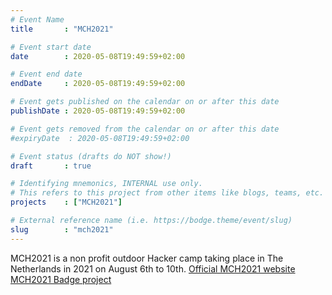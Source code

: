 ```yaml
---
# Event Name
title       : "MCH2021"

# Event start date
date        : 2020-05-08T19:49:59+02:00

# Event end date
endDate     : 2020-05-08T19:49:59+02:00

# Event gets published on the calendar on or after this date
publishDate : 2020-05-08T19:49:59+02:00

# Event gets removed from the calendar on or after this date
#expiryDate  : 2020-05-08T19:49:59+02:00

# Event status (drafts do NOT show!)
draft       : true

# Identifying mnemonics, INTERNAL use only.
# This refers to this project from other items like blogs, teams, etc.
projects    : ["MCH2021"]

# External reference name (i.e. https://bodge.theme/event/slug)
slug        : "mch2021"
---
```


MCH2021 is a non profit outdoor Hacker camp taking place in The Netherlands in 2021 on August 6th to 10th.
[Official MCH2021 website](https://mch2021.org)
[MCH2021 Badge project](/mch2021/)
